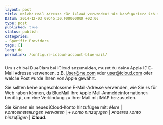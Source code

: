 ```yaml
---
layout: post
title: Welche Mail-Adresse für iCloud verwenden? Wie konfiguriere ich iCloud?
Datum: 2014-12-03 09:45:30.000000000 +02:00
type: post
published: true
status: publish
categories:
- Specific Providers
tags: []
lang: de
permalink: /configure-icloud-account-blue-mail/
---
```


Um sich bei BlueClam bei iCloud anzumelden, musst du deine Apple ID E-Mail Adresse verwenden, z.B. [User@me.com](mailto:user@me.com) oder [user@icloud.com](mailto:user@icloud.com) oder welche Post wurde Ihnen von Apple gewährt.

Sie sollten keine angeschlossene E-Mail-Adresse verwenden, wie Sie es für Web haben können, da BlueMail Ihre Apple Mail-Anmeldeinformationen benötigt, um eine Verbindung zu Ihrer Mail mit IMAP herzustellen.

Sie können ein neues iCloud-Konto hinzufügen mit: *More* \| *Kontoeinstellungen verwalten* \| *+ Konto hinzufügen* \| *Anderes Konto hinzufügen* \| **iCloud**.
